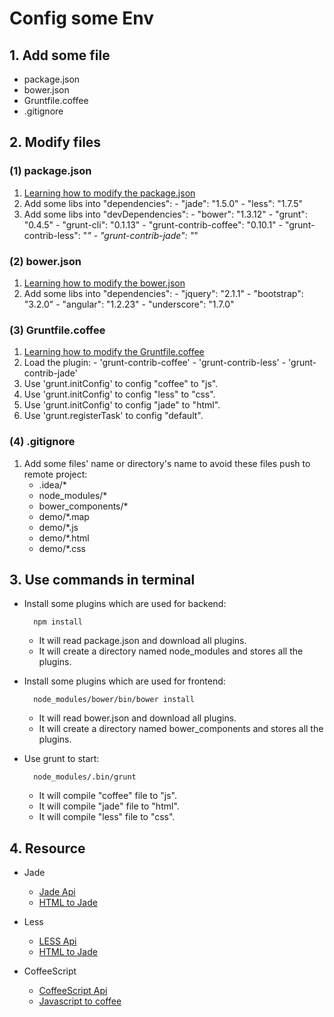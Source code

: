 
# Config some Env

## 1. Add some file
  - package.json
  - bower.json
  - Gruntfile.coffee
  - .gitignore
  
## 2. Modify files
### (1) package.json
  1. [Learning how to modify the package.json](http://browsenpm.org/package.json)
  2. Add some libs into "dependencies": 
    - "jade": "1.5.0"
    - "less": "1.7.5"
  3. Add some libs into "devDependencies": 
    - "bower": "1.3.12"
    - "grunt": "0.4.5"
    - "grunt-cli": "0.1.13"
    - "grunt-contrib-coffee": "0.10.1"
    - "grunt-contrib-less": "*"
    - "grunt-contrib-jade": "*"
    
### (2) bower.json   
  1. [Learning how to modify the bower.json](http://bower.io/docs/creating-packages/)
  2. Add some libs into "dependencies":
    - "jquery": "2.1.1"
    - "bootstrap": "3.2.0"
    - "angular": "1.2.23"
    - "underscore": "1.7.0"
    
### (3) Gruntfile.coffee   
  1. [Learning how to modify the Gruntfile.coffee](http://gruntjs.com/getting-started) 
  2. Load the plugin:
    - 'grunt-contrib-coffee'
    - 'grunt-contrib-less'
    - 'grunt-contrib-jade'
  3. Use 'grunt.initConfig' to config "coffee" to "js".
  4. Use 'grunt.initConfig' to config "less" to "css".
  5. Use 'grunt.initConfig' to config "jade" to "html".
  6. Use 'grunt.registerTask' to config "default".
  
### (4) .gitignore
  1. Add some files' name or directory's name to avoid these files
     push to remote project:
     - .idea/*
     - node_modules/*
     - bower_components/*
     - demo/*.map
     - demo/*.js
     - demo/*.html
     - demo/*.css
     
## 3. Use commands in terminal
   * Install some plugins which are used for backend: 
      ```
        npm install
      ```
      - It will read package.json and download all plugins.
      - It will create a directory named node_modules and stores all the plugins.
      
   * Install some plugins which are used for frontend: 
      ```
        node_modules/bower/bin/bower install
      ```
      - It will read bower.json and download all plugins.
      - It will create a directory named bower_components and stores all the plugins.
      
   * Use grunt to start: 
      ```
        node_modules/.bin/grunt
      ```
      - It will compile "coffee" file to "js".
      - It will compile "jade" file to "html".
      - It will compile "less" file to "css".
      
## 4. Resource
   * Jade
      - [Jade Api](https://github.com/jadejs/jade/blob/master/Readme_zh-cn.md)
      - [HTML to Jade](http://html2jade.vida.io/)
      
   * Less
      - [LESS Api](http://less.bootcss.com/)
      - [HTML to Jade](http://html2jade.vida.io/)
      
   * CoffeeScript
      - [CoffeeScript Api](http://coffeescript.org/)
      - [Javascript to coffee](http://js2.coffee/)
      
      
      
      

  